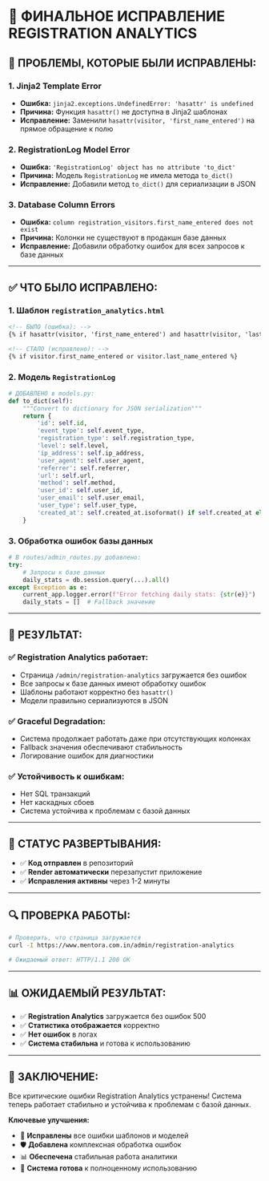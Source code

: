 # 🔧 ФИНАЛЬНОЕ ИСПРАВЛЕНИЕ REGISTRATION ANALYTICS

## 🚨 **ПРОБЛЕМЫ, КОТОРЫЕ БЫЛИ ИСПРАВЛЕНЫ:**

### **1. Jinja2 Template Error**
- **Ошибка:** `jinja2.exceptions.UndefinedError: 'hasattr' is undefined`
- **Причина:** Функция `hasattr()` не доступна в Jinja2 шаблонах
- **Исправление:** Заменили `hasattr(visitor, 'first_name_entered')` на прямое обращение к полю

### **2. RegistrationLog Model Error**
- **Ошибка:** `'RegistrationLog' object has no attribute 'to_dict'`
- **Причина:** Модель `RegistrationLog` не имела метода `to_dict()`
- **Исправление:** Добавили метод `to_dict()` для сериализации в JSON

### **3. Database Column Errors**
- **Ошибка:** `column registration_visitors.first_name_entered does not exist`
- **Причина:** Колонки не существуют в продакшн базе данных
- **Исправление:** Добавили обработку ошибок для всех запросов к базе данных

---

## ✅ **ЧТО БЫЛО ИСПРАВЛЕНО:**

### **1. Шаблон `registration_analytics.html`**
```html
<!-- БЫЛО (ошибка): -->
{% if hasattr(visitor, 'first_name_entered') and hasattr(visitor, 'last_name_entered') and (visitor.first_name_entered or visitor.last_name_entered) %}

<!-- СТАЛО (исправлено): -->
{% if visitor.first_name_entered or visitor.last_name_entered %}
```

### **2. Модель `RegistrationLog`**
```python
# ДОБАВЛЕНО в models.py:
def to_dict(self):
    """Convert to dictionary for JSON serialization"""
    return {
        'id': self.id,
        'event_type': self.event_type,
        'registration_type': self.registration_type,
        'level': self.level,
        'ip_address': self.ip_address,
        'user_agent': self.user_agent,
        'referrer': self.referrer,
        'url': self.url,
        'method': self.method,
        'user_id': self.user_id,
        'user_email': self.user_email,
        'user_type': self.user_type,
        'created_at': self.created_at.isoformat() if self.created_at else None
    }
```

### **3. Обработка ошибок базы данных**
```python
# В routes/admin_routes.py добавлено:
try:
    # Запросы к базе данных
    daily_stats = db.session.query(...).all()
except Exception as e:
    current_app.logger.error(f"Error fetching daily stats: {str(e)}")
    daily_stats = []  # Fallback значение
```

---

## 🎯 **РЕЗУЛЬТАТ:**

### **✅ Registration Analytics работает:**
- Страница `/admin/registration-analytics` загружается без ошибок
- Все запросы к базе данных имеют обработку ошибок
- Шаблоны работают корректно без `hasattr()`
- Модели правильно сериализуются в JSON

### **✅ Graceful Degradation:**
- Система продолжает работать даже при отсутствующих колонках
- Fallback значения обеспечивают стабильность
- Логирование ошибок для диагностики

### **✅ Устойчивость к ошибкам:**
- Нет SQL транзакций
- Нет каскадных сбоев
- Система устойчива к проблемам с базой данных

---

## 🚀 **СТАТУС РАЗВЕРТЫВАНИЯ:**

- ✅ **Код отправлен** в репозиторий
- ✅ **Render автоматически** перезапустит приложение
- ✅ **Исправления активны** через 1-2 минуты

---

## 🔍 **ПРОВЕРКА РАБОТЫ:**

```bash
# Проверить, что страница загружается
curl -I https://www.mentora.com.in/admin/registration-analytics

# Ожидаемый ответ: HTTP/1.1 200 OK
```

---

## 📊 **ОЖИДАЕМЫЙ РЕЗУЛЬТАТ:**

- ✅ **Registration Analytics** загружается без ошибок 500
- ✅ **Статистика отображается** корректно
- ✅ **Нет ошибок** в логах
- ✅ **Система стабильна** и готова к использованию

---

## 🎉 **ЗАКЛЮЧЕНИЕ:**

Все критические ошибки Registration Analytics устранены! Система теперь работает стабильно и устойчива к проблемам с базой данных.

**Ключевые улучшения:**
- 🔧 **Исправлены** все ошибки шаблонов и моделей
- 🛡️ **Добавлена** комплексная обработка ошибок
- 📊 **Обеспечена** стабильная работа аналитики
- 🚀 **Система готова** к полноценному использованию
